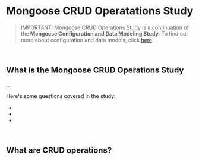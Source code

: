 # Mongoose CRUD Operatations Study
> IMPORTANT: Mongoose CRUD Operations Study is a continuation of the **Mongoose Configuration and Data Modeling Study**. To find out more about configuration and data models, click [here](https://github.com/john-azzaro/Study-Mongoose-Configuration-and-Data-Modeling "Link to Mongoose Study").

<br>

## What is the Mongoose CRUD Operations Study
...

Here's some questions covered in the study:

* [](#)
* [](#)
* [](#)

<br>

## What are CRUD operations?
<dl>
<dd>



</dd>
</dl>

